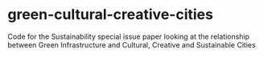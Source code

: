 # green-cultural-creative-cities
Code for the Sustainability special issue paper looking at the relationship between Green Infrastructure and Cultural, Creative and Sustainable Cities
